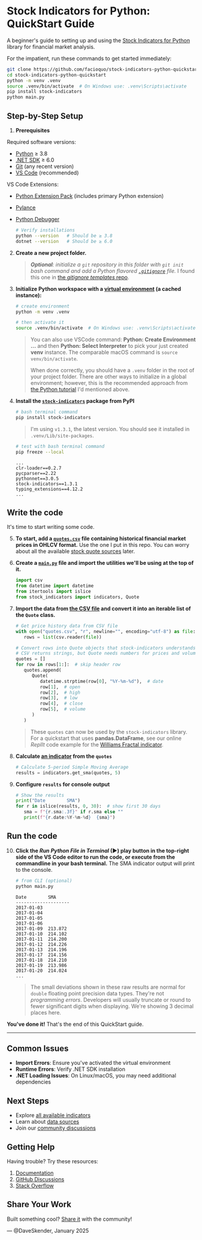 <!-- markdownlint-disable MD029 -->
# Stock Indicators for Python: QuickStart Guide

A beginner's guide to setting up and using the [Stock Indicators for Python](https://python.stockindicators.dev) library for financial market analysis.

For the impatient, run these commands to get started immediately:

```bash
git clone https://github.com/facioquo/stock-indicators-python-quickstart.git
cd stock-indicators-python-quickstart
python -m venv .venv
source .venv/bin/activate  # On Windows use: .venv\Scripts\activate
pip install stock-indicators
python main.py
```

## Step-by-Step Setup

1. **Prerequisites**

Required software versions:

- [Python](https://www.python.org/downloads) ≥ 3.8
- [.NET SDK](https://dotnet.microsoft.com/download) ≥ 6.0
- [Git](https://git-scm.com/download) (any recent version)
- [VS Code](https://code.visualstudio.com/download) (recommended)

VS Code Extensions:

- [Python Extension Pack](https://marketplace.visualstudio.com/items?itemName=donjayamanne.python-extension-pack) (includes primary Python extension)
- [Pylance](https://marketplace.visualstudio.com/items?itemName=ms-python.vscode-pylance)
- [Python Debugger](https://marketplace.visualstudio.com/items?itemName=ms-python.debugpy)

   ```bash
   # Verify installations
   python --version   # Should be ≥ 3.8
   dotnet --version   # Should be ≥ 6.0
   ```

2. **Create a new project folder.**
   > _**Optional**: initialize a `git` repository in this folder with `git init` bash command and add a Python flavored [`.gitignore`](.gitignore) file._  I found this one in [the _gitignore templates_ repo](https://github.com/github/gitignore/blob/4488915eec0b3a45b5c63ead28f286819c0917de/Python.gitignore).

3. **Initialize Python workspace with a [virtual environment](https://docs.python.org/3/tutorial/venv.html#creating-virtual-environments) (a cached instance):**

   ```bash
   # create environment
   python -m venv .venv

   # then activate it
   source .venv/bin/activate  # On Windows use: .venv\Scripts\activate
   ```

   > You can also use VSCode command: **Python: Create Environment ...** and then **Python: Select Interpreter** to pick your just created **venv** instance.  The comparable macOS command is `source venv/bin/activate`.
   >
   > When done correctly, you should have a `.venv` folder in the root of your project folder.  There are other ways to initialize in a global environment; however, this is the recommended approach from [the Python tutorial](https://code.visualstudio.com/docs/python/python-tutorial) I'd mentioned above.

4. **Install the [`stock-indicators`](https://pypi.org/project/stock-indicators) package from PyPI**

   ```bash
   # bash terminal command
   pip install stock-indicators
   ```

   > I'm using `v1.3.1`, the latest version.  You should see it installed in `.venv/Lib/site-packages`.

   ```bash
   # test with bash terminal command
   pip freeze --local
   ```

   ```console
   ...
   clr-loader==0.2.7
   pycparser==2.22
   pythonnet==3.0.5
   stock-indicators==1.3.1
   typing_extensions==4.12.2
   ...
   ```

## Write the code

It's time to start writing some code.

5. **To start, add a [`quotes.csv`](quotes.csv) file containing historical financial market prices in OHLCV format.**  Use the one I put in this repo.  You can worry about all the available [stock quote sources](https://github.com/DaveSkender/Stock.Indicators/discussions/579) later.

6. **Create a [`main.py`](main.py) file and import the utilities we'll be using at the top of it.**

   ```python
   import csv
   from datetime import datetime
   from itertools import islice
   from stock_indicators import indicators, Quote
   ```

7. **Import the data from [the CSV file](quotes.csv) and convert it into an iterable list of the `Quote` class.**

   ```python
   # Get price history data from CSV file
   with open("quotes.csv", "r", newline="", encoding="utf-8") as file:
      rows = list(csv.reader(file))

   # Convert rows into Quote objects that stock-indicators understands
   # CSV returns strings, but Quote needs numbers for prices and volume
   quotes = []
   for row in rows[1:]:  # skip header row
      quotes.append(
         Quote(
            datetime.strptime(row[0], "%Y-%m-%d"),  # date
            row[1],  # open
            row[2],  # high
            row[3],  # low
            row[4],  # close
            row[5],  # volume
         )
      )
   ```

   > These `quotes` can now be used by the `stock-indicators` library.  For a quickstart that uses **pandas.DataFrame**, see our online _ReplIt_ code example for the [Williams Fractal indicator](https://replit.com/@daveskender/Stock-Indicators-for-Python-Williams-Fractal).

8. **Calculate [an indicator](https://python.stockindicators.dev/indicators/) from the `quotes`**

   ```python
   # Calculate 5-period Simple Moving Average
   results = indicators.get_sma(quotes, 5)
   ```

9. **Configure `results` for console output**

   ```python
   # Show the results
   print("Date        SMA")
   for r in islice(results, 0, 30):  # show first 30 days
      sma = f"{r.sma:.3f}" if r.sma else ""
      print(f"{r.date:%Y-%m-%d}  {sma}")
   ```

## Run the code

10. **Click the _**Run Python File in Terminal**_ (&#9658;) play button in the top-right side of the VS Code editor to run the code, or execute from the commandline in your bash terminal.**  The SMA indicator output will print to the console.

    ```bash
    # from CLI (optional)
    python main.py
    ```

    ```console
    Date        SMA
    --------------------
    2017-01-03
    2017-01-04
    2017-01-05
    2017-01-06
    2017-01-09  213.872
    2017-01-10  214.102
    2017-01-11  214.200
    2017-01-12  214.226
    2017-01-13  214.196
    2017-01-17  214.156
    2017-01-18  214.210
    2017-01-19  213.986
    2017-01-20  214.024
    ...
    ```

    > The small deviations shown in these raw results are normal for `double` floating point precision data types.  They're not _programming errors_.  Developers will usually truncate or round to fewer significant digits when displaying.  We're showing 3 decimal places here.

**You've done it!**  That's the end of this QuickStart guide.

---

## Common Issues

- **Import Errors**: Ensure you've activated the virtual environment
- **Runtime Errors**: Verify .NET SDK installation
- **.NET Loading Issues**: On Linux/macOS, you may need additional dependencies

## Next Steps

- Explore [all available indicators](https://python.stockindicators.dev/indicators/)
- Learn about [data sources](https://github.com/DaveSkender/Stock.Indicators/discussions/579)
- Join our [community discussions](https://github.com/DaveSkender/Stock.Indicators/discussions)

## Getting Help

Having trouble? Try these resources:

1. [Documentation](https://python.stockindicators.dev)
2. [GitHub Discussions](https://github.com/DaveSkender/Stock.Indicators/discussions)
3. [Stack Overflow](https://stackoverflow.com/questions/tagged/stock-indicators)

## Share Your Work

Built something cool? [Share it](https://github.com/DaveSkender/Stock.Indicators/discussions/categories/show-and-tell) with the community!

— @DaveSkender, January 2025
